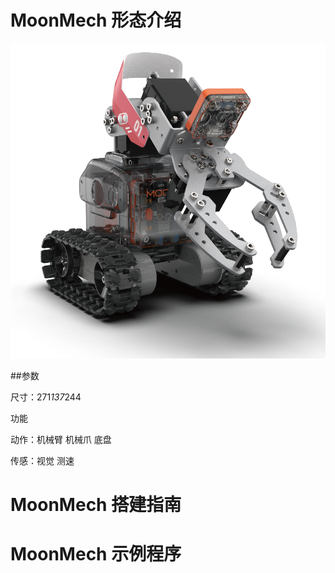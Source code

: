 # MoonMech 形态介绍

![](./images/render_MoonMech.png)

##参数

尺寸：271*137*244

功能

动作：机械臂 机械爪 底盘

传感：视觉 测速

# MoonMech 搭建指南

# MoonMech 示例程序

